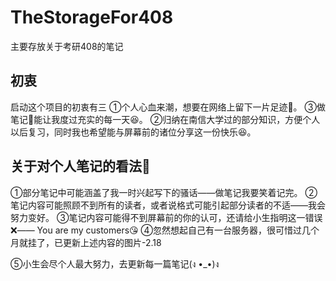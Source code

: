 # TheStorageFor408
主要存放关于考研408的笔记
## 初衷
启动这个项目的初衷有三
①个人心血来潮，想要在网络上留下一片足迹👣。
③做笔记📕能让我度过充实的每一天😆。
②归纳在南信大学过的部分知识，方便个人以后复习，同时我也希望能与屏幕前的诸位分享这一份快乐😆。
## 关于对个人笔记的看法🤔
①部分笔记中可能涵盖了我一时兴起写下的骚话——做笔记我要笑着记完。
②笔记内容可能照顾不到所有的读者，或者说格式可能引起部分读者的不适——我会努力变好。
③笔记内容可能得不到屏幕前的你的认可，还请给小生指明这一错误❌—— You are my customers😘
④忽然想起自己有一台服务器，很可惜过几个月就挂了，已更新上述内容的图片-2.18

⑤小生会尽个人最大努力，去更新每一篇笔记(ง •_•)ง

